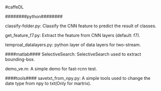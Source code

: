 #caffeDL


########python########

classify-folder.py:
	Classify the CNN feature to predict the result of classes.

get_feature_f7.py:
	Extract the feature from CNN layers (default: f7).

temproal_datalayers.py:
	python layer of data layers for two-stream.


####matlab####
SelectiveSearch:
	SelectiveSearch used to extract bounding-box.

demo_ve.m:
	A simple demo for fast-rcnn test.


####tools####
savetxt_from_npy.py:
	A simple tools used to change the date type from npy to txt(Only for martrix).	
